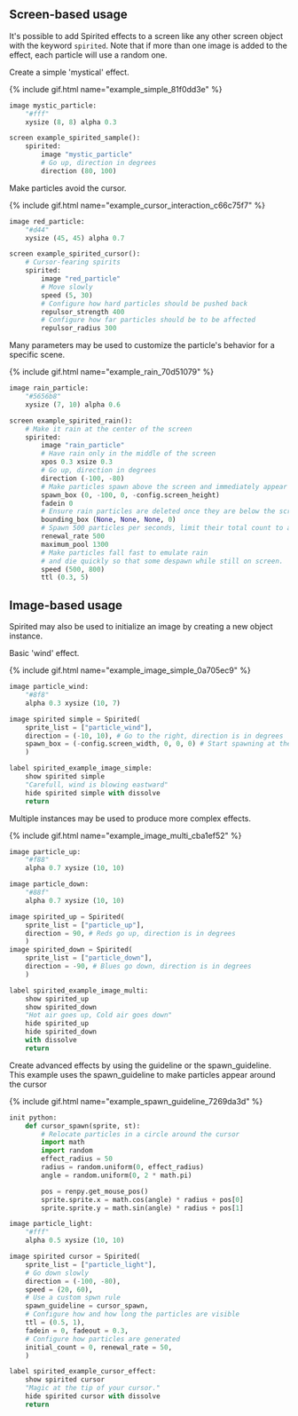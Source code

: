 ## Screen-based usage

It's possible to add Spirited effects to a screen like any other screen
object with the keyword `spirited`. Note that if more than one image is
added to the effect, each particle will use a random one.

Create a simple 'mystical' effect.


{% include gif.html name="example_simple_81f0dd3e" %}

```py
image mystic_particle:
    "#fff"
    xysize (8, 8) alpha 0.3

screen example_spirited_sample():
    spirited:
        image "mystic_particle"
        # Go up, direction in degrees
        direction (80, 100)
```

Make particles avoid the cursor.


{% include gif.html name="example_cursor_interaction_c66c75f7" %}

```py
image red_particle:
    "#d44"
    xysize (45, 45) alpha 0.7

screen example_spirited_cursor():
    # Cursor-fearing spirits
    spirited:
        image "red_particle"
        # Move slowly
        speed (5, 30)
        # Configure how hard particles should be pushed back
        repulsor_strength 400
        # Configure how far particles should be to be affected
        repulsor_radius 300
```

Many parameters may be used to customize the particle's behavior for a
specific scene.


{% include gif.html name="example_rain_70d51079" %}

```py
image rain_particle:
    "#5656b8"
    xysize (7, 10) alpha 0.6

screen example_spirited_rain():
    # Make it rain at the center of the screen
    spirited:
        image "rain_particle"
        # Have rain only in the middle of the screen
        xpos 0.3 xsize 0.3
        # Go up, direction in degrees
        direction (-100, -80)
        # Make particles spawn above the screen and immediately appear at 100% opacity
        spawn_box (0, -100, 0, -config.screen_height)
        fadein 0
        # Ensure rain particles are deleted once they are below the screen
        bounding_box (None, None, None, 0)
        # Spawn 500 particles per seconds, limit their total count to avoid lags on smaller configurations
        renewal_rate 500
        maximum_pool 1300
        # Make particles fall fast to emulate rain
        # and die quickly so that some despawn while still on screen.
        speed (500, 800)
        ttl (0.3, 5)
```

## Image-based usage

Spirited may also be used to initialize an image by creating a new object
instance.

Basic 'wind' effect.


{% include gif.html name="example_image_simple_0a705ec9" %}

```py
image particle_wind:
    "#8f8"
    alpha 0.3 xysize (10, 7)

image spirited simple = Spirited(
    sprite_list = ["particle_wind"],
    direction = (-10, 10), # Go to the right, direction is in degrees
    spawn_box = (-config.screen_width, 0, 0, 0) # Start spawning at the left of the screen
    )

label spirited_example_image_simple:
    show spirited simple
    "Carefull, wind is blowing eastward"
    hide spirited simple with dissolve
    return
```

Multiple instances may be used to produce more complex effects.


{% include gif.html name="example_image_multi_cba1ef52" %}

```py
image particle_up:
    "#f88"
    alpha 0.7 xysize (10, 10)

image particle_down:
    "#88f"
    alpha 0.7 xysize (10, 10)

image spirited_up = Spirited(
    sprite_list = ["particle_up"],
    direction = 90, # Reds go up, direction is in degrees
    )
image spirited_down = Spirited(
    sprite_list = ["particle_down"],
    direction = -90, # Blues go down, direction is in degrees
    )

label spirited_example_image_multi:
    show spirited_up
    show spirited_down
    "Hot air goes up, Cold air goes down"
    hide spirited_up
    hide spirited_down
    with dissolve
    return
```

Create advanced effects by using the guideline or the spawn_guideline.
This example uses the spawn_guideline to make particles appear around the cursor


{% include gif.html name="example_spawn_guideline_7269da3d" %}

```py
init python:
    def cursor_spawn(sprite, st):
        # Relocate particles in a circle around the cursor
        import math
        import random
        effect_radius = 50
        radius = random.uniform(0, effect_radius)
        angle = random.uniform(0, 2 * math.pi)

        pos = renpy.get_mouse_pos()
        sprite.sprite.x = math.cos(angle) * radius + pos[0]
        sprite.sprite.y = math.sin(angle) * radius + pos[1]

image particle_light:
    "#fff"
    alpha 0.5 xysize (10, 10)

image spirited cursor = Spirited(
    sprite_list = ["particle_light"],
    # Go down slowly
    direction = (-100, -80),
    speed = (20, 60),
    # Use a custom spwn rule
    spawn_guideline = cursor_spawn,
    # Configure how and how long the particles are visible
    ttl = (0.5, 1),
    fadein = 0, fadeout = 0.3,
    # Configure how particles are generated
    initial_count = 0, renewal_rate = 50,
    )

label spirited_example_cursor_effect:
    show spirited cursor
    "Magic at the tip of your cursor."
    hide spirited cursor with dissolve
    return
```
